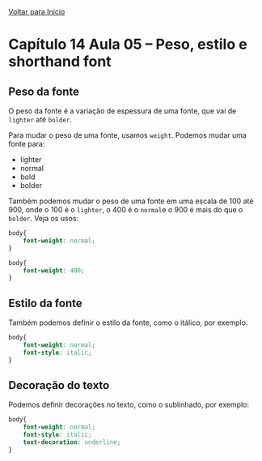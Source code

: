[Voltar para Início](https://github.com/vinis-moraes/curso-html-css)
# Capítulo 14 Aula 05 – Peso, estilo e shorthand font
## Peso da fonte

O peso da fonte é a variação de espessura de uma fonte, que vai de `lighter` até `bolder`.

Para mudar o peso de uma fonte, usamos `weight`. Podemos mudar uma fonte para:
* lighter
* normal
* bold
* bolder

Também podemos mudar o peso de uma fonte em uma escala de 100 até 900, onde o 100 é o `lighter`, o 400 é o `normal`e o 900 é mais do que o `bolder`. Veja os usos:

```css
body{
    font-weight: normal;
}
```

```css
body{
    font-weight: 400;
}
```

## Estilo da fonte

Também podemos definir o estilo da fonte, como o itálico, por exemplo.

```css
body{
    font-weight: normal;
    font-style: italic;
}
```
## Decoração do texto

Podemos definir decorações no texto, como o sublinhado, por exemplo:

```css
body{
    font-weight: normal;
    font-style: italic;
    text-decoration: underline;
}
```